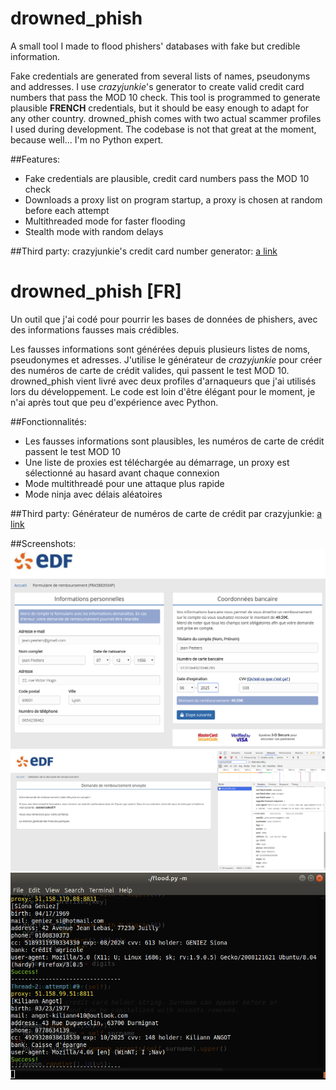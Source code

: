 # drowned_phish
A small tool I made to flood phishers' databases with fake but credible information.

Fake credentials are generated from several lists of names, pseudonyms and addresses. I use *crazyjunkie*'s generator to create valid credit card numbers that pass the MOD 10 check. This tool is programmed to generate plausible __FRENCH__ credentials, but it should be easy enough to adapt for any other country. drowned_phish comes with two actual scammer profiles I used during development. The codebase is not that great at the moment, because well... I'm no Python expert.

##Features:
- Fake credentials are plausible, credit card numbers pass the MOD 10 check
- Downloads a proxy list on program startup, a proxy is chosen at random before each attempt
- Multithreaded mode for faster flooding
- Stealth mode with random delays

##Third party:
crazyjunkie's credit card number generator:
[a link](https://github.com/eye9poob/python/blob/master/credit-card-numbers-generator.py)


# drowned_phish [FR]
Un outil que j'ai codé pour pourrir les bases de données de phishers, avec des informations fausses mais crédibles.

Les fausses informations sont générées depuis plusieurs listes de noms, pseudonymes et adresses. J'utilise le générateur de *crazyjunkie* pour créer des numéros de carte de crédit valides, qui passent le test MOD 10. drowned_phish vient livré avec deux profiles d'arnaqueurs que j'ai utilisés lors du développement. Le code est loin d'être élégant pour le moment, je n'ai après tout que peu d'expérience avec Python.

##Fonctionnalités:
- Les fausses informations sont plausibles, les numéros de carte de crédit passent le test MOD 10
- Une liste de proxies est téléchargée au démarrage, un proxy est sélectionné au hasard avant chaque connexion
- Mode multithreadé pour une attaque plus rapide
- Mode ninja avec délais aléatoires

##Third party:
Générateur de numéros de carte de crédit par crazyjunkie:
[a link](https://github.com/eye9poob/python/blob/master/credit-card-numbers-generator.py)


##Screenshots:
![Target acquired](screenshots/0_scam_website.png?raw=true "Target acquired")
![Sniff HTTP request](screenshots/1_POST_headers_and_data.png?raw=true "Sniff HTTP request")
![Pwned](screenshots/2_pwned.png?raw=true "Pwned")
